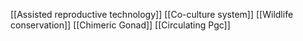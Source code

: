 [[Assisted reproductive technology]]
[[Co-culture system]]
[[Wildlife conservation]]
[[Chimeric Gonad]]
[[Circulating Pgc]]
